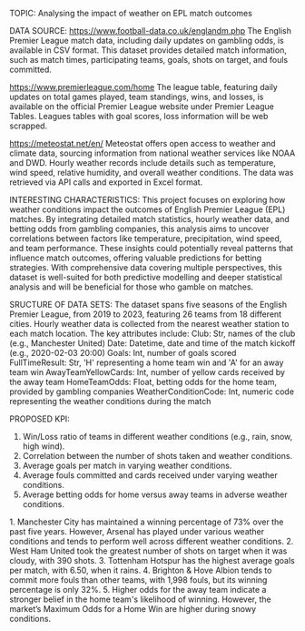 TOPIC: Analysing the impact of weather on EPL match outcomes

DATA SOURCE:
https://www.football-data.co.uk/englandm.php
The English Premier League match data, including daily updates on gambling odds, is available in CSV format. This dataset provides detailed match information, such as match times, participating teams, goals, shots on target, and fouls committed. 

https://www.premierleague.com/home
The league table, featuring daily updates on total games played, team standings, wins, and losses, is available on the official Premier League website under Premier League Tables. Leagues tables with goal scores, loss information will be web scrapped. 

https://meteostat.net/en/
Meteostat offers open access to weather and climate data, sourcing information from national weather services like NOAA and DWD. Hourly weather records include details such as temperature, wind speed, relative humidity, and overall weather conditions. The data was retrieved via API calls and exported in Excel format.

INTERESTING CHARACTERISTICS: 
This project focuses on exploring how weather conditions impact the outcomes of English Premier League (EPL) matches. By integrating detailed match statistics, hourly weather data, and betting odds from gambling companies, this analysis aims to uncover correlations between factors like temperature, precipitation, wind speed, and team performance. These insights could potentially reveal patterns that influence match outcomes, offering valuable predictions for betting strategies. With comprehensive data covering multiple perspectives, this dataset is well-suited for both predictive modelling and deeper statistical analysis and will be beneficial for those who gamble on matches.

SRUCTURE OF DATA SETS:
The dataset spans five seasons of the English Premier League, from 2019 to 2023, featuring 26 teams from 18 different cities. Hourly weather data is collected from the nearest weather station to each match location. The key attributes include: 
Club: Str, names of the club (e.g., Manchester United) 
Date: Datetime, date and time of the match kickoff (e.g., 2020-02-03 20:00) 
Goals: Int, number of goals scored 
FullTimeResult: Str, 'H' representing a home team win and 'A' for an away team win 
AwayTeamYellowCards: Int, number of yellow cards received by the away team 
HomeTeamOdds: Float, betting odds for the home team, provided by gambling companies
WeatherConditionCode: Int, numeric code representing the weather conditions during the match

PROPOSED KPI: 
1.	Win/Loss ratio of teams in different weather conditions (e.g., rain, snow, high wind).
2.	Correlation between the number of shots taken and weather conditions. 
3.	Average goals per match in varying weather conditions.
4.	Average fouls committed and cards received under varying weather conditions.
5.	Average betting odds for home versus away teams in adverse weather conditions.

<Result>
1.	Manchester City has maintained a winning percentage of 73% over the past five years. However, Arsenal has played under various weather conditions and tends to perform well across different weather conditions.
2.	West Ham United took the greatest number of shots on target when it was cloudy, with 390 shots. 
3.	Tottenham Hotspur has the highest average goals per match, with 6.50, when it rains. 
4.	Brighton & Hove Albion tends to commit more fouls than other teams, with 1,998 fouls, but its winning percentage is only 32%. 
5.	Higher odds for the away team indicate a stronger belief in the home team's likelihood of winning. However, the market’s Maximum Odds for a Home Win are higher during snowy conditions.

